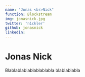 ```yaml
---
name: "Jonas <br>Nick"
function: Blockstream
img: jonasnick.jpg
twitter: 'n1ckler'
github: jonasnick
linkedin:
---
```


# Jonas Nick
 
Blablablablablablablabla
blablablabla


